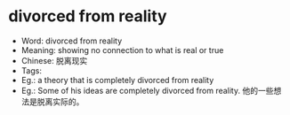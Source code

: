 # divorced from reality

- Word: divorced from reality
- Meaning: showing no connection to what is real or true
- Chinese: 脱离现实
- Tags: 
- Eg.: a theory that is completely divorced from reality
- Eg.: Some of his ideas are completely divorced from reality. 他的一些想法是脱离实际的。
